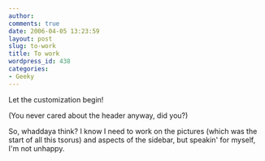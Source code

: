 ```yaml
---
author:
comments: true
date: 2006-04-05 13:23:59
layout: post
slug: to-work
title: To work
wordpress_id: 438
categories:
- Geeky
---
```


Let the customization begin!

(You never cared about the header anyway, did you?)

So, whaddaya think? I know I need to work on the pictures (which was the start of all this tsorus) and aspects of the sidebar, but speakin' for myself, I'm not unhappy.

